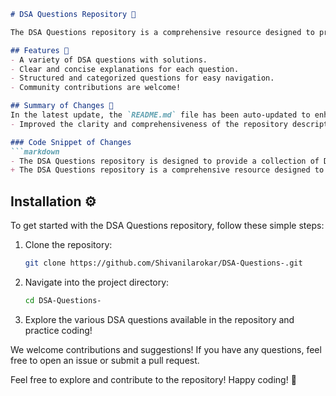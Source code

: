 ```markdown
# DSA Questions Repository 🚀

The DSA Questions repository is a comprehensive resource designed to provide a collection of Data Structures and Algorithms (DSA) questions to help you enhance your coding skills and prepare for technical interviews.

## Features 🌟
- A variety of DSA questions with solutions.
- Clear and concise explanations for each question.
- Structured and categorized questions for easy navigation.
- Community contributions are welcome!

## Summary of Changes 📝
In the latest update, the `README.md` file has been auto-updated to enhance the description of the repository. The following changes were made:
- Improved the clarity and comprehensiveness of the repository description.

### Code Snippet of Changes
```markdown
- The DSA Questions repository is designed to provide a collection of Data Structures and Algorithms (DSA) questions to help you enhance your coding skills and prepare for technical interviews.
+ The DSA Questions repository is a comprehensive resource designed to provide a collection of Data Structures and Algorithms (DSA) questions to help you enhance your coding skills and prepare for technical interviews.
```

## Installation ⚙️
To get started with the DSA Questions repository, follow these simple steps:

1. Clone the repository:
    ```bash
    git clone https://github.com/Shivanilarokar/DSA-Questions-.git
    ```
2. Navigate into the project directory:
    ```bash
    cd DSA-Questions-
    ```

3. Explore the various DSA questions available in the repository and practice coding!

We welcome contributions and suggestions! If you have any questions, feel free to open an issue or submit a pull request.

Feel free to explore and contribute to the repository! Happy coding! 🎉
```